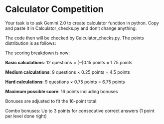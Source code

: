 # Calculator Competition

Your task is to ask Gemini 2.0 to create calculator function in python. Copy and paste it in Calculator_checks.py and don’t change anything.

The code then will be checked by Calculator_checks.py. The points distribution is as follows:

The scoring breakdown is now:

**Basic calculations**: 12 questions × (~)0.15 points = 1.75 points

**Medium calculations**: 9 questions × 0.25 points =  4.5 points

**Hard calculations**: 9 questions × 0.75 points = 6.75 points

**Maximum possible score**: 16 points including bonuses

Bonuses are adjusted to fit the 16-point total:

Combo bonuses: Up to 3 points for consecutive correct answers (1 point per level done right)

